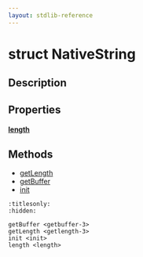 ```yaml
---
layout: stdlib-reference
---
```


# struct NativeString

## Description



## Properties

####  <a id="decl-length"></a>[length](../length.html)

## Methods

* [getLength](../getlength-3.html)
* [getBuffer](../getbuffer-3.html)
* [init](../init.html)


```{toctree}
:titlesonly:
:hidden:

getBuffer <getbuffer-3>
getLength <getlength-3>
init <init>
length <length>
```
